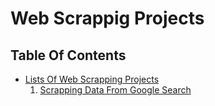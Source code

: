 # Web Scrappig Projects

## Table Of Contents
- [Lists Of Web Scrapping Projects]()
    1. [Scrapping Data From Google Search](https://github.com/nyangweso-rodgers/Data_Analytics/tree/main/Analytics-with-Python/Web-Scrapping-with-Python/Python-Web-Scrapping-Projects/Scrapping-Data-From-Google-Search)